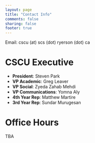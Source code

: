 ```yaml
---
layout: page
title: "Contact Info"
comments: false
sharing: false
footer: true
---
```


Email: cscu (at) scs (dot) ryerson (dot) ca
# CSCU Executive
- **President**: Steven Park
- **VP Academic**: Greg Leaver
- **VP Social**: Zyeda Zahab Mehdi
- **VP Communications**: Yomna Aly
- **4th Year Rep**: Matthew Martire
- **3rd Year Rep**: Sundar Murugesan

# Office Hours
TBA
